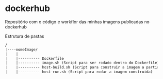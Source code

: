# dockerhub
Repositório com o código e workflor das minhas imagens publicadas no dockerhub

Estrutura de pastas
```txt
/
|----nomeImage/
|    |
|    |---------- Dockerfile
|    |---------- image.sh (Script para ser rodado dentro do Dockerfile)
|    |---------- host-build.sh (Script para construir a imagem a partir do Dockerfile)
|    |---------- host-run.sh (Script para rodar a imagem construida)
```

